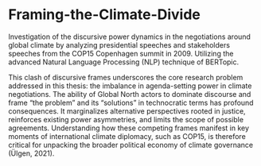 # Framing-the-Climate-Divide
Investigation of the discursive power dynamics in the negotiations around global climate by analyzing presidential speeches and stakeholders speeches from the COP15 Copenhagen summit in 2009. Utilizing the advanced Natural Language Processing (NLP) technique of BERTopic.

This clash of discursive frames underscores the core research problem addressed in this thesis: the imbalance in agenda-setting power in climate negotiations. The ability of Global North actors to dominate discourse and frame “the problem” and its “solutions” in technocratic terms has profound consequences. It marginalizes alternative perspectives rooted in justice, reinforces existing power asymmetries, and limits the scope of possible agreements. Understanding how these competing frames manifest in key moments of international climate diplomacy, such as COP15, is therefore critical for unpacking the broader political economy of climate governance (Ülgen, 2021).

